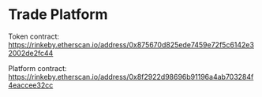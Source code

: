 # Trade Platform

Token contract: https://rinkeby.etherscan.io/address/0x875670d825ede7459e72f5c6142e32002de2fc44

Platform contract: https://rinkeby.etherscan.io/address/0x8f2922d98696b91196a4ab703284f4eaccee32cc